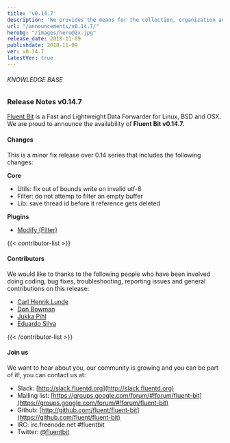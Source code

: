 ```yaml
---
title: 'v0.14.7'
description: 'We provides the means for the collection, organization and computerized retrieval of knowledgeand Lightweight Data Forwarder for Linux, BSD and OSX. We are proud to announce the availability of Fluent Bit v0.14.7.'
url: "/announcements/v0.14.7/"
herobg: "/images/hero@2x.jpg"
release_date: 2018-11-09
publishdate: 2018-11-09
ver: v0.14.7
latestVer: true
---
```



###### KNOWLEDGE BASE

### Release Notes v0.14.7

[Fluent Bit](https://fluentbit.io/) is a Fast and Lightweight Data Forwarder for Linux, BSD and OSX. We are proud to announce the availability of **Fluent Bit v0.14.7.**

#### Changes

This is a minor fix release over 0.14 series that includes the following changes:

**Core**

* Utils: fix out of bounds write on invalid utf-8
* Filter: do not attemp to filter an empty buffer
* Lib: save thread id before it reference gets deleted

**Plugins**

* [Modify (Filter)](https://docs.fluentbit.io/manual/filter/modify)


{{< contributor-list >}}

#### Contributors

We would like to thanks to the following people who have been involved doing coding, bug fixes, troubleshooting, reporting issues and general contributions on this release:

* [Carl Henrik Lunde](https://github.com/chlunde)
* [Don Bowman](https://github.com/donbowman)
* [Jukka Pihl](https://github.com/bluebike)
* [Eduardo Silva](https://github.com/edsiper)

{{< /contributor-list >}}

#### Join us

We want to hear about you, our community is growing and you can be part of it!, you can contact us at:

* Slack: [http://slack.fluentd.org](http://slack.fluentd.org)
* Mailing list: [https://groups.google.com/forum/#!forum/fluent-bit](https://groups.google.com/forum/#!forum/fluent-bit)
* Github: [http://github.com/fluent/fluent-bit](https://github.com/fluent/fluent-bit)
* IRC: irc.freenode.net #fluentbit
* Twitter: [@fluentbit](https://twitter.com/fluentbit)